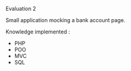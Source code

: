 Evaluation 2

Small application mocking a bank account page.

Knowledge implemented :
  * PHP
  * POO
  * MVC
  * SQL
